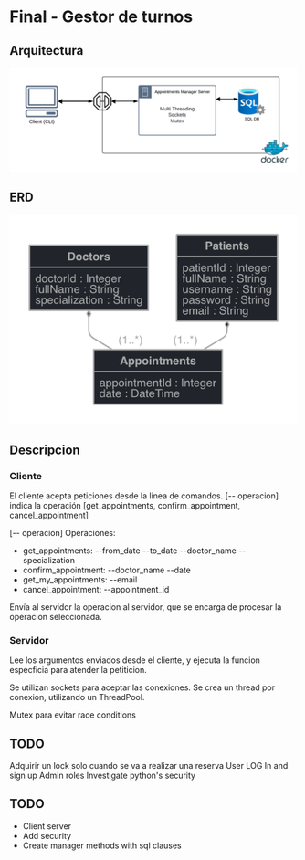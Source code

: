 # Final - Gestor de turnos

## Arquitectura
![Arquitectura](Arquitectura.png)

## ERD
![ERD](ERD.png)

## Descripcion

### Cliente

El cliente acepta peticiones desde la linea de comandos. [-- operacion] indica la operación [get_appointments, confirm_appointment, cancel_appointment]

[-- operacion] Operaciones: 
- get_appointments: --from_date --to_date --doctor_name --specialization
- confirm_appointment: --doctor_name --date
- get_my_appointments: --email
- cancel_appointment: --appointment_id

Envía al servidor la operacion al servidor, que se encarga de procesar la operacion seleccionada.

### Servidor
Lee los argumentos enviados desde el cliente, y ejecuta la funcion especficia para atender la petiticion.

Se utilizan sockets para aceptar las conexiones. Se crea un thread por conexion, utilizando un ThreadPool.

Mutex para evitar race conditions

## TODO 
Adquirir un lock solo cuando se va a realizar una reserva
User LOG In and sign up
Admin roles 
Investigate python's security

## TODO 
- Client server
- Add security
- Create manager methods with sql clauses

